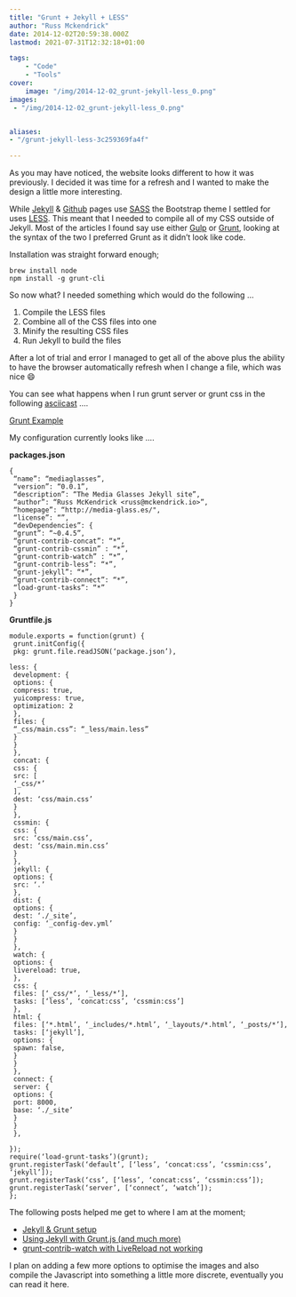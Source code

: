 ```yaml
---
title: "Grunt + Jekyll + LESS"
author: "Russ Mckendrick"
date: 2014-12-02T20:59:38.000Z
lastmod: 2021-07-31T12:32:18+01:00

tags:
    - "Code"
    - "Tools"
cover:
    image: "/img/2014-12-02_grunt-jekyll-less_0.png" 
images:
 - "/img/2014-12-02_grunt-jekyll-less_0.png"


aliases:
- "/grunt-jekyll-less-3c259369fa4f"

---
```


As you may have noticed, the website looks different to how it was previously. I decided it was time for a refresh and I wanted to make the design a little more interesting.

While [Jekyll](http://jekyllrb.com) & [Github](https://pages.github.com) pages use [SASS](http://sass-lang.com) the Bootstrap theme I settled for uses [LESS](http://lesscss.org). This meant that I needed to compile all of my CSS outside of Jekyll. Most of the articles I found say use either [Gulp](http://gulpjs.com) or [Grunt](http://gruntjs.com), looking at the syntax of the two I preferred Grunt as it didn’t look like code.

Installation was straight forward enough;

```
brew install node
npm install -g grunt-cli
```

So now what? I needed something which would do the following …

1. Compile the LESS files
2. Combine all of the CSS files into one
3. Minify the resulting CSS files
4. Run Jekyll to build the files

After a lot of trial and error I managed to get all of the above plus the ability to have the browser automatically refresh when I change a file, which was nice :smile:

You can see what happens when I run grunt server or grunt css in the following [asciicast](https://asciinema.org/a/14389) ….

[Grunt Example](https://asciinema.org/a/14389 "https://asciinema.org/a/14389")

My configuration currently looks like ….

**packages.json**

```
{
 “name”: “mediaglasses”,
 “version”: “0.0.1”,
 “description”: “The Media Glasses Jekyll site”,
 “author”: “Russ McKendrick <russ@mckendrick.io>”,
 “homepage”: “http://media-glass.es/",
 “license”: “”,
 “devDependencies”: {
 “grunt”: “~0.4.5”,
 “grunt-contrib-concat”: “*”,
 “grunt-contrib-cssmin” : “*”,
 “grunt-contrib-watch” : “*”,
 “grunt-contrib-less”: “*”,
 “grunt-jekyll”: “*”,
 “grunt-contrib-connect”: “*”,
 “load-grunt-tasks”: “*”
 }
}
```

**Gruntfile.js**

```
module.exports = function(grunt) {
 grunt.initConfig({
 pkg: grunt.file.readJSON(‘package.json’),

less: {
 development: {
 options: {
 compress: true,
 yuicompress: true,
 optimization: 2
 },
 files: {
 “_css/main.css”: “_less/main.less”
 }
 }
 }, 
 concat: {
 css: {
 src: [
 ‘_css/*’
 ],
 dest: ‘css/main.css’
 }
 },
 cssmin: {
 css: {
 src: ‘css/main.css’,
 dest: ‘css/main.min.css’
 }
 },
 jekyll: {
 options: { 
 src: ‘.’
 },
 dist: {
 options: {
 dest: ‘./_site’,
 config: ‘_config-dev.yml’
 }
 }
 },
 watch: {
 options: {
 livereload: true,
 },
 css: {
 files: [‘_css/*’, ‘_less/*’],
 tasks: [‘less’, ‘concat:css’, ‘cssmin:css’]
 },
 html: {
 files: [‘*.html’, ‘_includes/*.html’, ‘_layouts/*.html’, ‘_posts/*’],
 tasks: [‘jekyll’],
 options: {
 spawn: false,
 }
 }
 },
 connect: {
 server: {
 options: {
 port: 8000,
 base: ‘./_site’
 }
 }
 },

});
require(‘load-grunt-tasks’)(grunt);
grunt.registerTask(‘default’, [‘less’, ‘concat:css’, ‘cssmin:css’, ‘jekyll’]);
grunt.registerTask(‘css’, [‘less’, ‘concat:css’, ‘cssmin:css’]);
grunt.registerTask(‘server’, [‘connect’, ‘watch’]);
};
```

The following posts helped me get to where I am at the moment;

- [Jekyll & Grunt setup](http://thomascys.be/jekyll-grunt-setup/)
- [Using Jekyll with Grunt.js (and much more)](http://blog.seanevd.com/using-jekyll-with-grunt-js/)
- [grunt-contrib-watch with LiveReload not working](http://stackoverflow.com/questions/20120412/grunt-contrib-watch-with-livereload-not-working)

I plan on adding a few more options to optimise the images and also compile the Javascript into something a little more discrete, eventually you can read it here.
